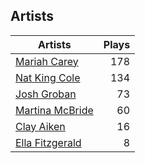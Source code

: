 ## Artists
Artists | Plays 
----- | -----: 
[Mariah Carey](/artists/mariah-carey-31885) | 178
[Nat King Cole](/artists/nat-king-cole-3428) | 134
[Josh Groban](/artists/josh-groban-58260) | 73
[Martina McBride](/artists/martina-mcbride-35319) | 60
[Clay Aiken](/artists/clay-aiken-116167) | 16
[Ella Fitzgerald](/artists/ella-fitzgerald-925) | 8

